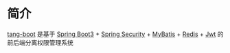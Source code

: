 # 简介

[tang-boot](https://gitee.com/tangllty/tang-boot) 是基于 [Spring Boot3](https://spring.io/projects/spring-boot) + [Spring Security](https://spring.io/projects/spring-security) + [MyBatis](https://mybatis.org/mybatis-3/zh/index.html) + [Redis](https://redis.io/) + [Jwt](https://jwt.io/) 的前后端分离权限管理系统

